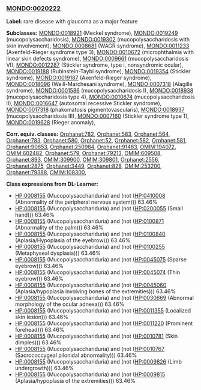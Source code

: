 
### [MONDO:0020222](http://purl.obolibrary.org/obo/MONDO_0020222)
**Label:** rare disease with glaucoma as a major feature

**Subclasses:** [MONDO:0018921](http://purl.obolibrary.org/obo/MONDO_0018921) (Meckel syndrome), [MONDO:0019249](http://purl.obolibrary.org/obo/MONDO_0019249) (mucopolysaccharidosis), [MONDO:0019302](http://purl.obolibrary.org/obo/MONDO_0019302) (mucopolysaccharidosis with skin involvement), [MONDO:0008681](http://purl.obolibrary.org/obo/MONDO_0008681) (WAGR syndrome), [MONDO:0011233](http://purl.obolibrary.org/obo/MONDO_0011233) (Axenfeld-Rieger syndrome type 3), [MONDO:0010672](http://purl.obolibrary.org/obo/MONDO_0010672) (microphthalmia with linear skin defects syndrome), [MONDO:0009661](http://purl.obolibrary.org/obo/MONDO_0009661) (mucopolysaccharidosis VI), [MONDO:0012287](http://purl.obolibrary.org/obo/MONDO_0012287) (Stickler syndrome, type i, nonsyndromic ocular), [MONDO:0019188](http://purl.obolibrary.org/obo/MONDO_0019188) (Rubinstein-Taybi syndrome), [MONDO:0019354](http://purl.obolibrary.org/obo/MONDO_0019354) (Stickler syndrome), [MONDO:0019187](http://purl.obolibrary.org/obo/MONDO_0019187) (Axenfeld-Rieger syndrome), [MONDO:0018096](http://purl.obolibrary.org/obo/MONDO_0018096) (Weill-Marchesani syndrome), [MONDO:0007318](http://purl.obolibrary.org/obo/MONDO_0007318) (Alagille syndrome), [MONDO:0001586](http://purl.obolibrary.org/obo/MONDO_0001586) (mucopolysaccharidosis I), [MONDO:0018938](http://purl.obolibrary.org/obo/MONDO_0018938) (mucopolysaccharidosis type 4), [MONDO:0010674](http://purl.obolibrary.org/obo/MONDO_0010674) (mucopolysaccharidosis II), [MONDO:0016647](http://purl.obolibrary.org/obo/MONDO_0016647) (autosomal recessive Stickler syndrome), [MONDO:0017318](http://purl.obolibrary.org/obo/MONDO_0017318) (phakomatosis pigmentovascularis), [MONDO:0018937](http://purl.obolibrary.org/obo/MONDO_0018937) (mucopolysaccharidosis III), [MONDO:0007160](http://purl.obolibrary.org/obo/MONDO_0007160) (Stickler syndrome type 1), [MONDO:0019628](http://purl.obolibrary.org/obo/MONDO_0019628) (Rieger anomaly), 

**Corr. equiv. classes:** [Orphanet:782](http://www.orpha.net/ORDO/Orphanet_782), [Orphanet:583](http://www.orpha.net/ORDO/Orphanet_583), [Orphanet:564](http://www.orpha.net/ORDO/Orphanet_564), [Orphanet:783](http://www.orpha.net/ORDO/Orphanet_783), [Orphanet:580](http://www.orpha.net/ORDO/Orphanet_580), [Orphanet:52](http://www.orpha.net/ORDO/Orphanet_52), [Orphanet:582](http://www.orpha.net/ORDO/Orphanet_582), [Orphanet:581](http://www.orpha.net/ORDO/Orphanet_581), [Orphanet:90653](http://www.orpha.net/ORDO/Orphanet_90653), [Orphanet:250984](http://www.orpha.net/ORDO/Orphanet_250984), [Orphanet:91483](http://www.orpha.net/ORDO/Orphanet_91483), [OMIM:194072](http://purl.obolibrary.org/obo/OMIM_194072), [OMIM:602482](http://purl.obolibrary.org/obo/OMIM_602482), [Orphanet:579](http://www.orpha.net/ORDO/Orphanet_579), [Orphanet:79213](http://www.orpha.net/ORDO/Orphanet_79213), [OMIM:609508](http://purl.obolibrary.org/obo/OMIM_609508), [Orphanet:893](http://www.orpha.net/ORDO/Orphanet_893), [OMIM:309900](http://purl.obolibrary.org/obo/OMIM_309900), [OMIM:309801](http://purl.obolibrary.org/obo/OMIM_309801), [Orphanet:2556](http://www.orpha.net/ORDO/Orphanet_2556), [Orphanet:2875](http://www.orpha.net/ORDO/Orphanet_2875), [Orphanet:3449](http://www.orpha.net/ORDO/Orphanet_3449), [Orphanet:828](http://www.orpha.net/ORDO/Orphanet_828), [OMIM:253200](http://purl.obolibrary.org/obo/OMIM_253200), [Orphanet:79388](http://www.orpha.net/ORDO/Orphanet_79388), [OMIM:108300](http://purl.obolibrary.org/obo/OMIM_108300), 

**Class expressions from DL-Learner:**

- [HP:0008155](http://purl.obolibrary.org/obo/HP_0008155) (Mucopolysacchariduria) and (not ([HP:0410008](http://purl.obolibrary.org/obo/HP_0410008) (Abnormality of the peripheral nervous system))) 63.46%
- [HP:0008155](http://purl.obolibrary.org/obo/HP_0008155) (Mucopolysacchariduria) and (not ([HP:0200055](http://purl.obolibrary.org/obo/HP_0200055) (Small hand))) 63.46%
- [HP:0008155](http://purl.obolibrary.org/obo/HP_0008155) (Mucopolysacchariduria) and (not ([HP:0100871](http://purl.obolibrary.org/obo/HP_0100871) (Abnormality of the palm))) 63.46%
- [HP:0008155](http://purl.obolibrary.org/obo/HP_0008155) (Mucopolysacchariduria) and (not ([HP:0100840](http://purl.obolibrary.org/obo/HP_0100840) (Aplasia/Hypoplasia of the eyebrow))) 63.46%
- [HP:0008155](http://purl.obolibrary.org/obo/HP_0008155) (Mucopolysacchariduria) and (not ([HP:0100255](http://purl.obolibrary.org/obo/HP_0100255) (Metaphyseal dysplasia))) 63.46%
- [HP:0008155](http://purl.obolibrary.org/obo/HP_0008155) (Mucopolysacchariduria) and (not ([HP:0045075](http://purl.obolibrary.org/obo/HP_0045075) (Sparse eyebrow))) 63.46%
- [HP:0008155](http://purl.obolibrary.org/obo/HP_0008155) (Mucopolysacchariduria) and (not ([HP:0045074](http://purl.obolibrary.org/obo/HP_0045074) (Thin eyebrow))) 63.46%
- [HP:0008155](http://purl.obolibrary.org/obo/HP_0008155) (Mucopolysacchariduria) and (not ([HP:0045060](http://purl.obolibrary.org/obo/HP_0045060) (Aplasia/hypoplasia involving bones of the extremities))) 63.46%
- [HP:0008155](http://purl.obolibrary.org/obo/HP_0008155) (Mucopolysacchariduria) and (not ([HP:0030669](http://purl.obolibrary.org/obo/HP_0030669) (Abnormal morphology of the ocular adnexa))) 63.46%
- [HP:0008155](http://purl.obolibrary.org/obo/HP_0008155) (Mucopolysacchariduria) and (not ([HP:0011355](http://purl.obolibrary.org/obo/HP_0011355) (Localized skin lesion))) 63.46%
- [HP:0008155](http://purl.obolibrary.org/obo/HP_0008155) (Mucopolysacchariduria) and (not ([HP:0011220](http://purl.obolibrary.org/obo/HP_0011220) (Prominent forehead))) 63.46%
- [HP:0008155](http://purl.obolibrary.org/obo/HP_0008155) (Mucopolysacchariduria) and (not ([HP:0010781](http://purl.obolibrary.org/obo/HP_0010781) (Skin dimples))) 63.46%
- [HP:0008155](http://purl.obolibrary.org/obo/HP_0008155) (Mucopolysacchariduria) and (not ([HP:0010767](http://purl.obolibrary.org/obo/HP_0010767) (Sacrococcygeal pilonidal abnormality))) 63.46%
- [HP:0008155](http://purl.obolibrary.org/obo/HP_0008155) (Mucopolysacchariduria) and (not ([HP:0009826](http://purl.obolibrary.org/obo/HP_0009826) (Limb undergrowth))) 63.46%
- [HP:0008155](http://purl.obolibrary.org/obo/HP_0008155) (Mucopolysacchariduria) and (not ([HP:0009815](http://purl.obolibrary.org/obo/HP_0009815) (Aplasia/hypoplasia of the extremities))) 63.46%



